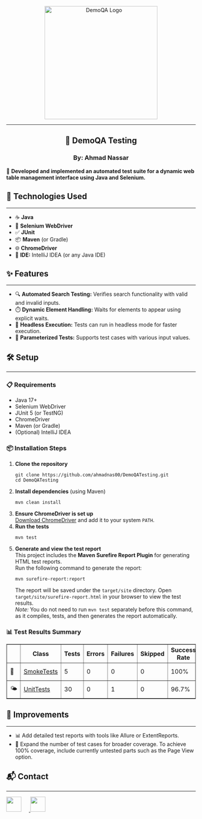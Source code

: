 <p align="center">
  <img src="https://demoqa.com/images/Toolsqa.jpg" alt="DemoQA Logo" width="300">
</p>
<hr>

<h2 align="center">🧪 DemoQA Testing</h2>
<h3 align="center">By: Ahmad Nassar</h3>



<p>📌 <strong>Developed and implemented an automated test suite for a dynamic web table management interface using Java and Selenium.</strong></p>

<h2>🚀 Technologies Used</h2>
<hr>
<ul>
  <li>☕ <strong>Java</strong></li>
  <li>🧭 <strong>Selenium WebDriver</strong></li>
  <li>✅ <strong>JUnit</strong></li>
  <li>📦 <strong>Maven</strong> (or Gradle)</li>
  <li>🌐 <strong>ChromeDriver</strong></li>
  <li>🧠 <strong>IDE:</strong> IntelliJ IDEA (or any Java IDE)</li>
</ul>

<h2>✨ Features</h2>
<hr>
<ul>
  <li>🔍 <strong>Automated Search Testing:</strong> Verifies search functionality with valid and invalid inputs.</li>
  <li>⏱️ <strong>Dynamic Element Handling:</strong> Waits for elements to appear using explicit waits.</li>
  <li>👻 <strong>Headless Execution:</strong> Tests can run in headless mode for faster execution.</li>
  <li>🔁 <strong>Parameterized Tests:</strong> Supports test cases with various input values.</li>
</ul>

<h2>🛠️ Setup</h2>
<hr>

<h3>📋 Requirements</h3>
<ul>
  <li>Java 17+</li>
  <li>Selenium WebDriver</li>
  <li>JUnit 5 (or TestNG)</li>
  <li>ChromeDriver</li>
  <li>Maven (or Gradle)</li>
  <li>(Optional) IntelliJ IDEA</li>
</ul>

<h3>📦 Installation Steps</h3>
<ol>
  <li><strong>Clone the repository</strong>
    <pre><code class="language-bash">git clone https://github.com/ahmadnas00/DemoQATesting.git
cd DemoQATesting</code></pre>
  </li>
  <li><strong>Install dependencies</strong> (using Maven)
    <pre><code class="language-bash">mvn clean install</code></pre>
  </li>
  <li><strong>Ensure ChromeDriver is set up</strong><br>
    <a href="https://chromedriver.chromium.org/downloads" target="_blank">Download ChromeDriver</a> and add it to your system <code>PATH</code>.
  </li>
  <li><strong>Run the tests</strong>
    <pre><code class="language-bash">mvn test</code></pre>
  </li>
  <li><strong>Generate and view the test report</strong><br>
    This project includes the <strong>Maven Surefire Report Plugin</strong> for generating HTML test reports.<br>
    Run the following command to generate the report:
    <pre><code class="language-bash">mvn surefire-report:report</code></pre>
    The report will be saved under the <code>target/site</code> directory. Open <code>target/site/surefire-report.html</code> in your browser to view the test results.<br>
    <em>Note:</em> You do not need to run <code>mvn test</code> separately before this command, as it compiles, tests, and then generates the report automatically.
  </li>
</ol>


<h3>📊 Test Results Summary</h3>
<table border="1" cellpadding="6" cellspacing="0">
  <thead>
    <tr>
      <th></th>
      <th>Class</th>
      <th>Tests</th>
      <th>Errors</th>
      <th>Failures</th>
      <th>Skipped</th>
      <th>Success Rate</th>
      <th>Time</th>
    </tr>
  </thead>
  <tbody>
    <tr>
      <td>🌟</td>
      <td><a href="#">SmokeTests</a></td>
      <td>5</td>
      <td>0</td>
      <td>0</td>
      <td>0</td>
      <td>100%</td>
      <td>24.71 s</td>
    </tr>
    <tr>
      <td>🌤️</td>
      <td><a href="#">UnitTests</a></td>
      <td>30</td>
      <td>0</td>
      <td>1</td>
      <td>0</td>
      <td>96.7%</td>
      <td>144.6 s</td>
    </tr>
  </tbody>
</table>



<h2>🧩 Improvements</h2>
<hr>
<ul>
  <li>📊 Add detailed test reports with tools like Allure or ExtentReports.</li>
  <li>🔁 Expand the number of test cases for broader coverage. To achieve 100% coverage, include currently untested parts such as the Page View option.</li>
</ul>

<h2>📬 Contact</h2>
<hr>
<p>
  <a href="https://www.linkedin.com/in/ahmad0nassar/" target="_blank">
    <img src="https://cdn.jsdelivr.net/gh/devicons/devicon/icons/linkedin/linkedin-original.svg" width="40px" style="margin-right: 20px;">
  </a>
  <a href="https://github.com/ahmadnas00" target="_blank">
    <img src="https://cdn.jsdelivr.net/gh/devicons/devicon/icons/github/github-original.svg" width="40px">
  </a>
</p>
